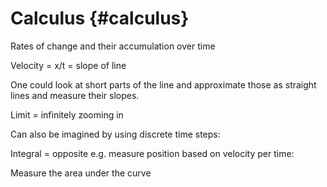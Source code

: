 # Calculus {#calculus}

Rates of change and their accumulation over time

Velocity = x/t = slope of line

One could look at short parts of the line and approximate those as straight lines and measure their slopes.

Limit = infinitely zooming in

Can also be imagined by using discrete time steps:

Integral = opposite e.g. measure position based on velocity per time:

Measure the area under the curve